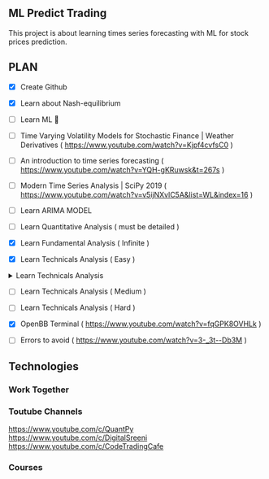 ## ML Predict Trading

This project is about learning times series forecasting with ML for stock prices prediction.

## PLAN
- [x] Create Github
- [x] Learn about Nash-equilibrium
- [ ] Learn ML :tada:
- [ ] Time Varying Volatility Models for Stochastic Finance | Weather Derivatives ( https://www.youtube.com/watch?v=Kjpf4cvfsC0 )
- [ ] An introduction to time series forecasting ( https://www.youtube.com/watch?v=YQH-gKRuwsk&t=267s )
- [ ] Modern Time Series Analysis | SciPy 2019 ( https://www.youtube.com/watch?v=v5ijNXvlC5A&list=WL&index=16 )
- [ ] Learn ARIMA MODEL
- [ ] Learn Quantitative Analysis ( must be detailed )
- [x] Learn Fundamental Analysis ( Infinite )

- [x] Learn Technicals Analysis ( Easy )
<details>
<summary>Learn Technicals Analysis</summary>
- [x] Support & Resistance ( https://www.youtube.com/watch?v=aJ8Og-iLaas&t=1018s )
</details> 

- [ ] Learn Technicals Analysis ( Medium )
- [ ] Learn Technicals Analysis ( Hard )
- [x] OpenBB Terminal ( https://www.youtube.com/watch?v=fqGPK8OVHLk )
- [ ] Errors to avoid ( https://www.youtube.com/watch?v=3-_3t--Db3M )


## Technologies

### Work Together

### Toutube Channels
https://www.youtube.com/c/QuantPy
https://www.youtube.com/c/DigitalSreeni
https://www.youtube.com/c/CodeTradingCafe


### Courses
